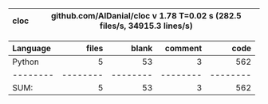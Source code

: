 cloc|github.com/AlDanial/cloc v 1.78  T=0.02 s (282.5 files/s, 34915.3 lines/s)
--- | ---

Language|files|blank|comment|code
:-------|-------:|-------:|-------:|-------:
Python|5|53|3|562
--------|--------|--------|--------|--------
SUM:|5|53|3|562
